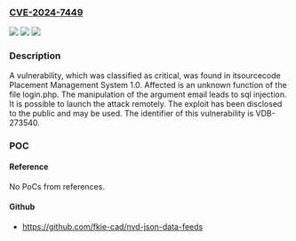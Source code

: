 ### [CVE-2024-7449](https://cve.mitre.org/cgi-bin/cvename.cgi?name=CVE-2024-7449)
![](https://img.shields.io/static/v1?label=Product&message=Placement%20Management%20System&color=blue)
![](https://img.shields.io/static/v1?label=Version&message=%3D%201.0%20&color=brighgreen)
![](https://img.shields.io/static/v1?label=Vulnerability&message=CWE-89%20SQL%20Injection&color=brighgreen)

### Description

A vulnerability, which was classified as critical, was found in itsourcecode Placement Management System 1.0. Affected is an unknown function of the file login.php. The manipulation of the argument email leads to sql injection. It is possible to launch the attack remotely. The exploit has been disclosed to the public and may be used. The identifier of this vulnerability is VDB-273540.

### POC

#### Reference
No PoCs from references.

#### Github
- https://github.com/fkie-cad/nvd-json-data-feeds

